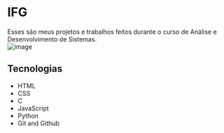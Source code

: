 # IFG
Esses são meus projetos e trabalhos feitos durante o curso de Análise e Desenvolvimento de Sistemas.
<br>
![image](https://github.com/drewneres/IFG/assets/71440544/dfff7daa-768a-4a11-891f-324a3af4ed41)

## Tecnologias

- HTML
- CSS
- C
- JavaScript
- Python
- Git and Github

